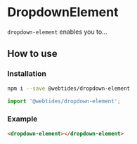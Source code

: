 # DropdownElement

`dropdown-element` enables you to...

## How to use

### Installation

```sh
npm i --save @webtides/dropdown-element
```

```js
import '@webtides/dropdown-element';
```

### Example

```html
<dropdown-element></dropdown-element>
```
